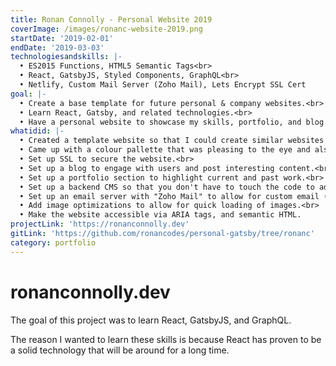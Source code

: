 ```yaml
---
title: Ronan Connolly - Personal Website 2019
coverImage: /images/ronanc-website-2019.png
startDate: '2019-02-01'
endDate: '2019-03-03'
technologiesandskills: |-
  • ES2015 Functions, HTML5 Semantic Tags<br>
  • React, GatsbyJS, Styled Components, GraphQL<br>
  • Netlify, Custom Mail Server (Zoho Mail), Lets Encrypt SSL Cert
goal: |-
  • Create a base template for future personal & company websites.<br>
  • Learn React, Gatsby, and related technologies.<br>
  • Have a personal website to showcase my skills, portfolio, and blog.
whatidid: |-
  • Created a template website so that I could create similar websites for others in the future.<br>
  • Came up with a colour pallette that was pleasing to the eye and also accessible to those with vision issues.<br>
  • Set up SSL to secure the website.<br>
  • Set up a blog to engage with users and post interesting content.<br>
  • Set up a portfolio section to highlight current and past work.<br>
  • Set up a backend CMS so that you don't have to touch the code to add content.<br>
  • Set up an email server with "Zoho Mail" to allow for custom email (Ronan@RonanConnolly.dev).<br>
  • Add image optimizations to allow for quick loading of images.<br>
  • Make the website accessible via ARIA tags, and semantic HTML.
projectLink: 'https://ronanconnolly.dev'
gitLink: 'https://github.com/ronancodes/personal-gatsby/tree/ronanc'
category: portfolio
---
```


# ronanconnolly.dev

The goal of this project was to learn React, GatsbyJS, and GraphQL.

The reason I wanted to learn these skills is because React has proven to be a solid technology that will be around for a long time.
